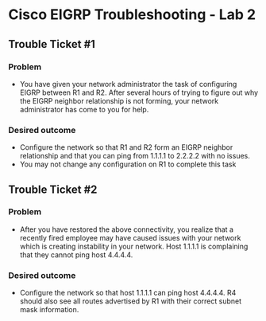 # Cisco EIGRP Troubleshooting - Lab 2

## Trouble Ticket #1

### Problem
- You have given your network administrator the task of configuring EIGRP between R1 and R2. After several hours of trying to figure out why the EIGRP neighbor relationship is not forming, your network administrator has come to you for help.

### Desired outcome
- Configure the network so that R1 and R2 form an EIGRP neighbor relationship and that you can ping from 1.1.1.1 to 2.2.2.2 with no
issues.
- You may not change any configuration on R1 to complete this task

## Trouble Ticket #2

### Problem
- After you have restored the above connectivity, you realize that a recently fired employee may have caused issues with your network which is creating instability in your network. Host 1.1.1.1 is complaining that they cannot ping host 4.4.4.4.

### Desired outcome
- Configure the network so that host 1.1.1.1 can ping host 4.4.4.4. R4 should also see all routes advertised by R1 with their correct subnet mask information. 

